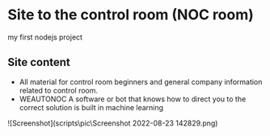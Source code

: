 # Site to the control room (NOC room)
my first nodejs project 

## Site content
- All material for control room beginners and general company information related to control room.
- WEAUTONOC A software or bot that knows how to direct you to the correct solution is built in machine learning

![Screenshot](scripts\pic\Screenshot 2022-08-23 142829.png)
